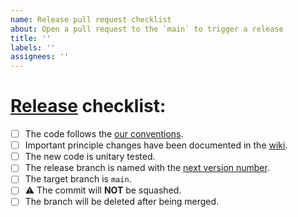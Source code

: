 ```yaml
---
name: Release pull request checklist
about: Open a pull request to the `main` to trigger a release
title: ''
labels: ''
assignees: ''
---
```


# [Release](https://github.com/my-cloud/ruthenium/blob/83-improve-contributing-documentation/CONTRIBUTING.md#release) checklist:
- [ ] The code follows the [our conventions](https://github.com/my-cloud/ruthenium/blob/83-improve-contributing-documentation/CONTRIBUTING.md#go).
- [ ] Important principle changes have been documented in the [wiki](https://github.com/my-cloud/ruthenium/wiki).
- [ ] The new code is unitary tested.
- [ ] The release branch is named with the [next version number](https://github.com/semantic-release/semantic-release/blob/master/docs/recipes/release-workflow/maintenance-releases.md#publishing-maintenance-releases).
- [ ] The target branch is `main`.
- [ ] ⚠ The commit will **NOT** be squashed.
- [ ] The branch will be deleted after being merged.